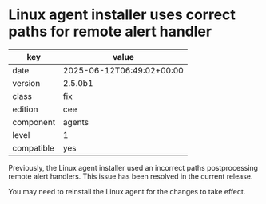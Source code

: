 [//]: # (werk v2)
# Linux agent installer uses correct paths for remote alert handler

key        | value
---------- | ---
date       | 2025-06-12T06:49:02+00:00
version    | 2.5.0b1
class      | fix
edition    | cee
component  | agents
level      | 1
compatible | yes

Previously, the Linux agent installer used an incorrect paths 
postprocessing remote alert handlers. This issue has been resolved 
in the current release. 

You may need to reinstall the Linux agent for the changes to 
take effect.
